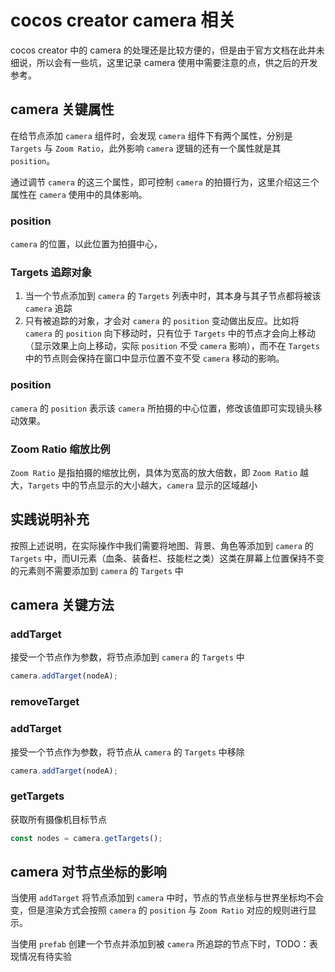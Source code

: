 # cocos creator camera 相关
cocos creator 中的 camera 的处理还是比较方便的，但是由于官方文档在此并未细说，所以会有一些坑，这里记录 camera 使用中需要注意的点，供之后的开发参考。

## camera 关键属性
在给节点添加 `camera` 组件时，会发现 `camera` 组件下有两个属性，分别是 `Targets` 与 `Zoom Ratio`，此外影响 `camera` 逻辑的还有一个属性就是其 `position`。  

通过调节 `camera` 的这三个属性，即可控制 `camera` 的拍摄行为，这里介绍这三个属性在 `camera` 使用中的具体影响。

### position
`camera` 的位置，以此位置为拍摄中心，

### Targets 追踪对象
1. 当一个节点添加到 `camera` 的 `Targets` 列表中时，其本身与其子节点都将被该 `camera` 追踪  
1. 只有被追踪的对象，才会对 `camera` 的 `position` 变动做出反应。比如将 `camera` 的 `position` 向下移动时，只有位于 `Targets` 中的节点才会向上移动（显示效果上向上移动，实际 `position` 不受 `camera` 影响），而不在 `Targets` 中的节点则会保持在窗口中显示位置不变不受 `camera` 移动的影响。

### position
`camera` 的 `position` 表示该 `camera` 所拍摄的中心位置，修改该值即可实现镜头移动效果。

### Zoom Ratio 缩放比例
`Zoom Ratio` 是指拍摄的缩放比例，具体为宽高的放大倍数，即 `Zoom Ratio` 越大，`Targets` 中的节点显示的大小越大，`camera` 显示的区域越小

## 实践说明补充
按照上述说明，在实际操作中我们需要将地图、背景、角色等添加到 `camera` 的 `Targets` 中，而UI元素（血条、装备栏、技能栏之类）这类在屏幕上位置保持不变的元素则不需要添加到 `camera` 的 `Targets` 中  

## camera 关键方法
### addTarget
接受一个节点作为参数，将节点添加到 `camera` 的 `Targets` 中

```js
camera.addTarget(nodeA);
```

### removeTarget
### addTarget
接受一个节点作为参数，将节点从 `camera` 的 `Targets` 中移除

```js
camera.addTarget(nodeA);
```

### getTargets
获取所有摄像机目标节点

```js
const nodes = camera.getTargets();
```

## camera 对节点坐标的影响
当使用 `addTarget` 将节点添加到 `camera` 中时，节点的节点坐标与世界坐标均不会变，但是渲染方式会按照 `camera` 的 `position` 与 `Zoom Ratio` 对应的规则进行显示。

当使用 `prefab` 创建一个节点并添加到被 `camera` 所追踪的节点下时，TODO：表现情况有待实验